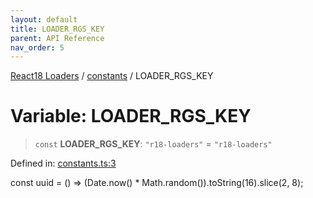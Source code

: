 ```yaml
---
layout: default
title: LOADER_RGS_KEY
parent: API Reference
nav_order: 5
---
```


[React18 Loaders](../../modules.md) / [constants](../README.md) / LOADER_RGS_KEY

# Variable: LOADER_RGS_KEY

> `const` **LOADER_RGS_KEY**: `"r18-loaders"` = `"r18-loaders"`

Defined in: [constants.ts:3](https://github.com/react18-tools/turborepo-template/blob/66e36ea6bd6f38a0f5f1e3e503151e439057be69/lib/src/constants.ts#L3)

const uuid = () =\> (Date.now() \* Math.random()).toString(16).slice(2, 8);

